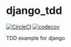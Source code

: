 # django_tdd

[![CircleCI](https://circleci.com/gh/sebatyler/django_tdd.svg?style=svg)](https://circleci.com/gh/sebatyler/django_tdd)
[![codecov](https://codecov.io/gh/sebatyler/django_tdd/branch/master/graph/badge.svg)](https://codecov.io/gh/sebatyler/django_tdd)

TDD example for django


